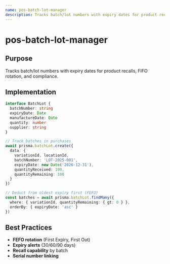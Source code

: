 ```yaml
---
name: pos-batch-lot-manager
description: Tracks batch/lot numbers with expiry dates for product recalls, FIFO rotation, and compliance.
---
```


# pos-batch-lot-manager

## Purpose
Tracks batch/lot numbers with expiry dates for product recalls, FIFO rotation, and compliance.

## Implementation
```typescript
interface BatchLot {
  batchNumber: string
  expiryDate: Date
  manufactureDate: Date
  quantity: number
  supplier: string
}

// Track batches in purchases
await prisma.batchLot.create({
  data: {
    variationId, locationId,
    batchNumber: 'LOT-2025-001',
    expiryDate: new Date('2026-12-31'),
    quantityReceived: 100,
    quantityRemaining: 100
  }
})

// Deduct from oldest expiry first (FEFO)
const batches = await prisma.batchLot.findMany({
  where: { variationId, quantityRemaining: { gt: 0 } },
  orderBy: { expiryDate: 'asc' }
})
```

## Best Practices
- **FEFO rotation** (First Expiry, First Out)
- **Expiry alerts** (30/60/90 days)
- **Recall capability** by batch
- **Serial number linking**
